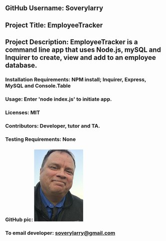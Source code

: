 ## GitHub Username:   Soverylarry
## Project Title:     EmployeeTracker

## Project Description:        EmployeeTracker is a command line app that uses Node.js, mySQL and Inquirer to create, view and add to an employee database.
### Installation Requirements: NPM install; Inquirer, Express, MySQL and Console.Table
### Usage:    Enter 'node index.js' to initiate app.
### Licenses: MIT
### Contributors:         Developer, tutor and TA.
### Testing Requirements: None
### GitHub pic: <img alt="D'oh!" src="/LLBridgeReduced.png">
### To email developer: soverylarry@gmail.com
